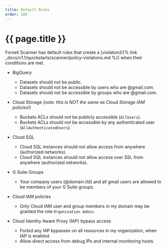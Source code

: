 ```yaml
---
title: Default Rules
order: 106
---
```


# {{ page.title }}

Forseti Scanner has default rules that create a [violation]({% link _docs/v1.1/quickstarts/scanner/policy-violations.md %}) when their conditions are met.

* BigQuery
  * Datasets should not be public.
  * Datasets should not be accessible by users who are @gmail.com.
  * Datasets should not be accessible by groups who are @gmail.com.
 
* Cloud Storage (_note: this is NOT the same as Cloud Storage IAM policies!_)
  * Buckets ACLs should not be publicly accessible (`AllUsers`).
  * Buckets ACLs should not be accessible by any authenticated user (`AllAuthenticatedUsers`).
 
* Cloud SQL
  * Cloud SQL instances should not allow access from anywhere (authorized networks).
  * Cloud SQL instances should not allow access over SSL from anywhere (authorized networks).
 
* G Suite Groups
  * Your company users (@domain.tld) and all gmail users are allowed to be members of your G Suite groups.
 
* Cloud IAM policies
  * Only Cloud IAM user and group members in my domain may be granted the role `Organization Admin`.

* Cloud Identity Aware Proxy (IAP) bypass access
  * Forbid any IAP bypasses on all resources in my organization, when IAP is enabled.
  * Allow direct access from debug IPs and internal monitoring hosts.
